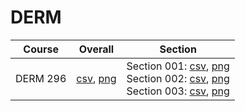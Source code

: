 # DERM

| Course | Overall | Section |
| ------ | ------- | ------- |
| DERM 296 | [csv](https://github.com/UCSD-Historical-Enrollment-Data/2025Spring/blob/main/overall/DERM%20296.csv), [png](https://raw.githubusercontent.com/UCSD-Historical-Enrollment-Data/2025Spring/main/plot_overall/DERM%20296.png) | Section 001: [csv](https://github.com/UCSD-Historical-Enrollment-Data/2025Spring/blob/main/section/DERM%20296_001.csv), [png](https://raw.githubusercontent.com/UCSD-Historical-Enrollment-Data/2025Spring/main/plot_section/DERM%20296_001.png)<br>Section 002: [csv](https://github.com/UCSD-Historical-Enrollment-Data/2025Spring/blob/main/section/DERM%20296_002.csv), [png](https://raw.githubusercontent.com/UCSD-Historical-Enrollment-Data/2025Spring/main/plot_section/DERM%20296_002.png)<br>Section 003: [csv](https://github.com/UCSD-Historical-Enrollment-Data/2025Spring/blob/main/section/DERM%20296_003.csv), [png](https://raw.githubusercontent.com/UCSD-Historical-Enrollment-Data/2025Spring/main/plot_section/DERM%20296_003.png) |
